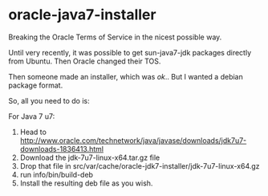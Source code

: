 oracle-java7-installer
======================

Breaking the Oracle Terms of Service in the nicest possible way.

Until very recently, it was possible to get sun-java7-jdk packages directly from Ubuntu.  Then Oracle changed their TOS.

Then someone made an installer, which was *ok*.. But I wanted a debian package format.

So, all you need to do is:

For Java 7 u7:
1. Head to http://www.oracle.com/technetwork/java/javase/downloads/jdk7u7-downloads-1836413.html
2. Download the jdk-7u7-linux-x64.tar.gz file
3. Drop that file in src/var/cache/oracle-jdk7-installer/jdk-7u7-linux-x64.gz
4. run info/bin/build-deb
5. Install the resulting deb file as you wish.

